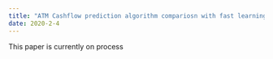 ```yaml
---
title: "ATM Cashflow prediction algorithm compariosn with fast learning techniques"
date: 2020-2-4
---
```

This paper is currently on process
